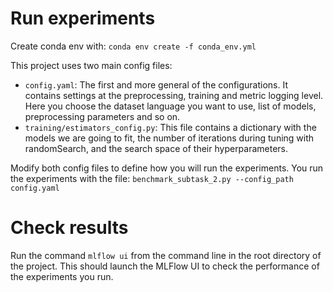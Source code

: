 # Run experiments

Create conda env with: `conda env create -f conda_env.yml`

This project uses two main config files:

  * `config.yaml`: The first and more general of the configurations. It contains settings at the preprocessing, training and metric logging level.
                   Here you choose the dataset language you want to use, list of models, preprocessing parameters and so on. 
  * `training/estimators_config.py`: This file contains a dictionary with the models we are going to fit, the number of iterations during tuning with randomSearch, and the search space of their hyperparameters.

Modify both config files to define how you will run the experiments. You run the experiments with the file: `benchmark_subtask_2.py --config_path config.yaml`

# Check results

Run the command `mlflow ui` from the command line in the root directory of the project. This should launch the MLFlow UI to check the performance of the experiments you run. 